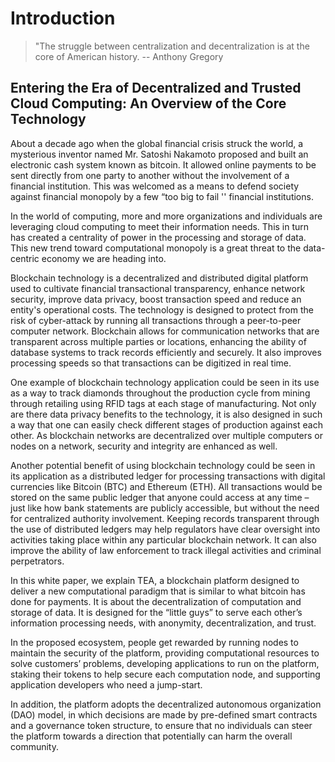# Introduction
> "The struggle between centralization and decentralization is at the core of American history.
> -- Anthony Gregory

## Entering the Era of Decentralized and Trusted Cloud Computing: An Overview of the Core Technology
About a decade ago when the global financial crisis struck the world, a mysterious inventor named Mr. Satoshi Nakamoto proposed and built an electronic cash system known as bitcoin. It allowed online payments to be sent directly from one party to another without the involvement of a financial institution. This was welcomed as a means to defend society against financial monopoly by a few “too big to fail '' financial institutions.

In the world of computing, more and more organizations and individuals are leveraging cloud computing to meet their information needs. This in turn has created a centrality of power in the processing and storage of data. This new trend toward computational monopoly is a great threat to the data-centric economy we are heading into.

Blockchain technology is a decentralized and distributed digital platform used to cultivate financial transactional transparency, enhance network security, improve data privacy, boost transaction speed and reduce an entity's operational costs. The technology is designed to protect from the risk of cyber-attack by running all transactions through a peer-to-peer computer network. Blockchain allows for communication networks that are transparent across multiple parties or locations, enhancing the ability of database systems to track records efficiently and securely. It also improves processing speeds so that transactions can be digitized in real time.

One example of blockchain technology application could be seen in its use as a way to track diamonds throughout the production cycle from mining through retailing using RFID tags at each stage of manufacturing. Not only are there data privacy benefits to the technology, it is also designed in such a way that one can easily check different stages of production against each other. As blockchain networks are decentralized over multiple computers or nodes on a network, security and integrity are enhanced as well.

Another potential benefit of using blockchain technology could be seen in its application as a distributed ledger for processing transactions with digital currencies like Bitcoin (BTC) and Ethereum (ETH). All transactions would be stored on the same public ledger that anyone could access at any time – just like how bank statements are publicly accessible, but without the need for centralized authority involvement. Keeping records transparent through the use of distributed ledgers may help regulators have clear oversight into activities taking place within any particular blockchain network. It can also improve the ability of law enforcement to track illegal activities and criminal perpetrators.

In this white paper, we explain TEA, a blockchain platform designed to deliver a new computational paradigm that is similar to what bitcoin has done for payments. It is about the decentralization of computation and storage of data. It is designed for the “little guys” to serve each other’s information processing needs, with anonymity, decentralization, and trust.

In the proposed ecosystem, people get rewarded by running nodes to maintain the security of the platform, providing computational resources to solve customers’ problems, developing applications to run on the platform, staking their tokens to help secure each computation node, and supporting application developers who need a jump-start.

In addition, the platform adopts the decentralized autonomous organization (DAO) model, in which decisions are made by pre-defined smart contracts and a governance token structure,  to ensure that no individuals can steer the platform towards a direction that potentially can harm the overall community.
